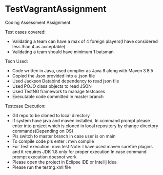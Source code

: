 # TestVagrantAssignment
Coding Assessment Assignment

Test cases covered:
- Validating a team can have a max of 4 foreign players(I have considered less than 4 as acceptable)
- Validating a team should have minimum 1 batsman

Tech Used:
- Code written in Java, used complier as Java 8 along with Maven 3.8.5
- Copied the Json provided into a .json file
- Used Jackson Databind dependency to read json file
- Used POJO class objects to read JSON
- Used TestNG framework to manage testcases
- Executable code committed in master branch

Testcase Execution:
- Git repo to be cloned to local directory
- If system have java and maven installed, In command prompt please enter into project which is cloned in local repository by change directory commands(Depending on OS)
- Pls switch to master branch in case user is on main
- To compile code pls enter : mvn compile
- For Test execution: mvn test Note: I have used maven surefire plugins and it requires JDK 1.8 only for proper execution In case command prompt execution doesnot work
- Please open the project in Eclipse IDE or Intellij Idea
- Please run the testng.xml file
